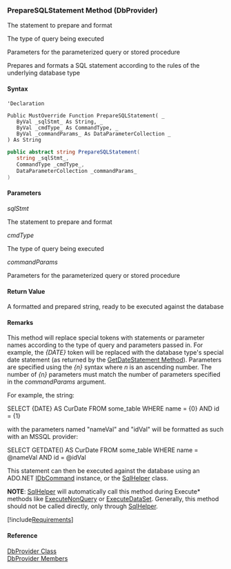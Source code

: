 ﻿### PrepareSQLStatement Method (DbProvider)

The statement to prepare and format

The type of query being executed

Parameters for the parameterized query or stored procedure

Prepares and formats a SQL statement according to the rules of the underlying database type

#### Syntax

```vbnet
'Declaration

Public MustOverride Function PrepareSQLStatement( _
   ByVal _sqlStmt_ As String, _
   ByVal _cmdType_ As CommandType, _
   ByVal _commandParams_ As DataParameterCollection _
) As String
```

```csharp
public abstract string PrepareSQLStatement( 
   string _sqlStmt_,
   CommandType _cmdType_,
   DataParameterCollection _commandParams_
)
```

#### Parameters

_sqlStmt_

The statement to prepare and format

_cmdType_

The type of query being executed

_commandParams_

Parameters for the parameterized query or stored procedure

#### Return Value

A formatted and prepared string, ready to be executed against the database

#### Remarks

This method will replace special tokens with statements or parameter names according to the type of query and parameters passed in. For example, the _{DATE}_ token will be replaced with the database type's special date statement (as returned by the [GetDateStatement Method](FChoice.Common~FChoice.Common.Data.DbProvider~GetDateStatement.md)). Parameters are specified using the _{n}_ syntax where _n_ is an ascending number. The number of _{n}_ parameters must match the number of parameters specified in the _commandParams_ argument.

For example, the string:

SELECT {DATE} AS CurDate FROM some_table WHERE name = {0} AND id = {1}

with the parameters named "nameVal" and "idVal" will be formatted as such with an MSSQL provider:

SELECT GETDATE() AS CurDate FROM some_table WHERE name = @nameVal AND id = @idVal

This statement can then be executed against the database using an ADO.NET [IDbCommand](ms-help://MS.NETFrameworkSDKv1.1/cpref/html/frlrfSystemDataIDbCommandClassTopic.htm) instance, or the [SqlHelper](FChoice.Common~FChoice.Common.Data.SqlHelper.md) class.

**NOTE**: [SqlHelper](FChoice.Common~FChoice.Common.Data.SqlHelper.md) will automatically call this method during Execute* methods like [ExecuteNonQuery](FChoice.Common~FChoice.Common.Data.SqlHelper~ExecuteNonQuery.md) or [ExecuteDataSet](FChoice.Common~FChoice.Common.Data.SqlHelper~ExecuteDataSet.md). Generally, this method should not be called directly, only through [SqlHelper](FChoice.Common~FChoice.Common.Data.SqlHelper.md).

[!include[Requirements](../partials/requirements.md)]

#### Reference

[DbProvider Class](FChoice.Common~FChoice.Common.Data.DbProvider.md)  
[DbProvider Members](FChoice.Common~FChoice.Common.Data.DbProvider_members.md)